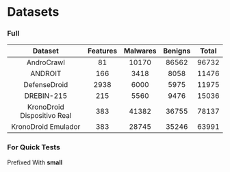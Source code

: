 # Datasets

### Full

|           Dataset           | Features | Malwares | Benigns | Total |
|:---------------------------:|:---------------:|:----------:|:--------:|:-----:|
|          AndroCrawl         |        81       |    10170   |   86562  | 96732 |
|           ANDROIT           |       166       |    3418    |   8058   | 11476 |
|         DefenseDroid        |       2938      |    6000    |   5975   | 11975 |
|          DREBIN-215         |       215       |    5560    |   9476   | 15036 |
| KronoDroid Dispositivo Real |       383       |    41382   |   36755  | 78137 |
|     KronoDroid Emulador     |       383       |    28745   |   35246  | 63991 |

### For Quick Tests

Prefixed With **small**
